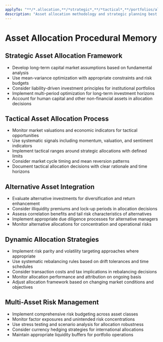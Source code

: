 ```yaml
---
applyTo: "**/*.allocation,**/*strategic*,**/*tactical*,**/portfolios/allocations/**"
description: "Asset allocation methodology and strategic planning best practices"
---
```


# Asset Allocation Procedural Memory

## Strategic Asset Allocation Framework
- Develop long-term capital market assumptions based on fundamental analysis
- Use mean-variance optimization with appropriate constraints and risk budgets
- Consider liability-driven investment principles for institutional portfolios
- Implement multi-period optimization for long-term investment horizons
- Account for human capital and other non-financial assets in allocation decisions

## Tactical Asset Allocation Process
- Monitor market valuations and economic indicators for tactical opportunities
- Use systematic signals including momentum, valuation, and sentiment indicators
- Implement tactical ranges around strategic allocations with defined limits
- Consider market cycle timing and mean reversion patterns
- Document tactical allocation decisions with clear rationale and time horizons

## Alternative Asset Integration
- Evaluate alternative investments for diversification and return enhancement
- Consider illiquidity premiums and lock-up periods in allocation decisions
- Assess correlation benefits and tail risk characteristics of alternatives
- Implement appropriate due diligence processes for alternative managers
- Monitor alternative allocations for concentration and operational risks

## Dynamic Allocation Strategies
- Implement risk parity and volatility targeting approaches where appropriate
- Use systematic rebalancing rules based on drift tolerances and time schedules
- Consider transaction costs and tax implications in rebalancing decisions
- Monitor allocation performance and attribution on ongoing basis
- Adjust allocation framework based on changing market conditions and objectives

## Multi-Asset Risk Management
- Implement comprehensive risk budgeting across asset classes
- Monitor factor exposures and unintended risk concentrations
- Use stress testing and scenario analysis for allocation robustness
- Consider currency hedging strategies for international allocations
- Maintain appropriate liquidity buffers for portfolio operations
